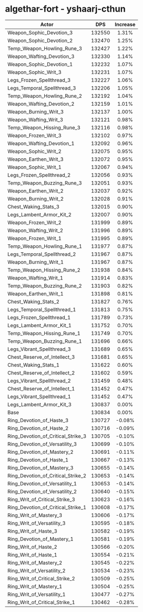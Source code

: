 # algethar-fort - yshaarj-cthun
| Actor | DPS | Increase |
|---|:---:|:---:|
|Weapon_Sophic_Devotion_3|132550|1.31%|
|Weapon_Sophic_Devotion_2|132470|1.25%|
|Temp_Weapon_Howling_Rune_3|132427|1.22%|
|Weapon_Wafting_Devotion_3|132330|1.14%|
|Weapon_Sophic_Devotion_1|132232|1.07%|
|Weapon_Sophic_Writ_3|132231|1.07%|
|Legs_Frozen_Spellthread_3|132227|1.06%|
|Legs_Temporal_Spellthread_3|132206|1.05%|
|Temp_Weapon_Howling_Rune_2|132192|1.04%|
|Weapon_Wafting_Devotion_2|132159|1.01%|
|Weapon_Burning_Writ_3|132137|1.00%|
|Weapon_Wafting_Writ_3|132121|0.98%|
|Temp_Weapon_Hissing_Rune_3|132116|0.98%|
|Weapon_Frozen_Writ_3|132102|0.97%|
|Weapon_Wafting_Devotion_1|132092|0.96%|
|Weapon_Sophic_Writ_2|132075|0.95%|
|Weapon_Earthen_Writ_3|132072|0.95%|
|Weapon_Sophic_Writ_1|132067|0.94%|
|Legs_Frozen_Spellthread_2|132056|0.93%|
|Temp_Weapon_Buzzing_Rune_3|132051|0.93%|
|Weapon_Earthen_Writ_2|132037|0.92%|
|Weapon_Burning_Writ_2|132028|0.91%|
|Chest_Waking_Stats_3|132015|0.90%|
|Legs_Lambent_Armor_Kit_2|132007|0.90%|
|Weapon_Frozen_Writ_2|131999|0.89%|
|Weapon_Wafting_Writ_2|131996|0.89%|
|Weapon_Frozen_Writ_1|131995|0.89%|
|Temp_Weapon_Howling_Rune_1|131977|0.87%|
|Legs_Temporal_Spellthread_2|131967|0.87%|
|Weapon_Burning_Writ_1|131967|0.87%|
|Temp_Weapon_Hissing_Rune_2|131938|0.84%|
|Weapon_Wafting_Writ_1|131914|0.83%|
|Temp_Weapon_Buzzing_Rune_2|131903|0.82%|
|Weapon_Earthen_Writ_1|131898|0.81%|
|Chest_Waking_Stats_2|131827|0.76%|
|Legs_Temporal_Spellthread_1|131813|0.75%|
|Legs_Frozen_Spellthread_1|131789|0.73%|
|Legs_Lambent_Armor_Kit_1|131752|0.70%|
|Temp_Weapon_Hissing_Rune_1|131749|0.70%|
|Temp_Weapon_Buzzing_Rune_1|131696|0.66%|
|Legs_Vibrant_Spellthread_3|131689|0.65%|
|Chest_Reserve_of_Intellect_3|131681|0.65%|
|Chest_Waking_Stats_1|131622|0.60%|
|Chest_Reserve_of_Intellect_2|131602|0.59%|
|Legs_Vibrant_Spellthread_2|131459|0.48%|
|Chest_Reserve_of_Intellect_1|131452|0.47%|
|Legs_Vibrant_Spellthread_1|131452|0.47%|
|Legs_Lambent_Armor_Kit_3|130837|0.00%|
|Base|130834|0.00%|
|Ring_Devotion_of_Haste_3|130727|-0.08%|
|Ring_Devotion_of_Haste_2|130716|-0.09%|
|Ring_Devotion_of_Critical_Strike_3|130705|-0.10%|
|Ring_Devotion_of_Versatility_3|130699|-0.10%|
|Ring_Devotion_of_Mastery_2|130691|-0.11%|
|Ring_Devotion_of_Haste_1|130667|-0.13%|
|Ring_Devotion_of_Mastery_3|130655|-0.14%|
|Ring_Devotion_of_Critical_Strike_2|130653|-0.14%|
|Ring_Devotion_of_Versatility_1|130653|-0.14%|
|Ring_Devotion_of_Versatility_2|130640|-0.15%|
|Ring_Writ_of_Critical_Strike_3|130623|-0.16%|
|Ring_Devotion_of_Critical_Strike_1|130608|-0.17%|
|Ring_Writ_of_Mastery_3|130606|-0.17%|
|Ring_Writ_of_Versatility_3|130595|-0.18%|
|Ring_Writ_of_Haste_3|130582|-0.19%|
|Ring_Devotion_of_Mastery_1|130581|-0.19%|
|Ring_Writ_of_Haste_2|130566|-0.20%|
|Ring_Writ_of_Haste_1|130554|-0.21%|
|Ring_Writ_of_Mastery_2|130545|-0.22%|
|Ring_Writ_of_Versatility_2|130534|-0.23%|
|Ring_Writ_of_Critical_Strike_2|130509|-0.25%|
|Ring_Writ_of_Mastery_1|130504|-0.25%|
|Ring_Writ_of_Versatility_1|130477|-0.27%|
|Ring_Writ_of_Critical_Strike_1|130462|-0.28%|
